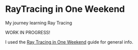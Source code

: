 # RayTracing in One Weekend
My journey learning Ray Tracing

WORK IN PROGRESS!

I used the [Ray Tracing in One Weekend](https://raytracing.github.io/) guide for general info.

